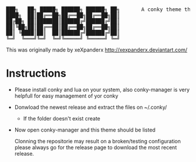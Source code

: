 <pre>
███╗   ██╗ █████╗ ██████╗ ██████╗ ██╗       A conky theme that uses Lua language
████╗  ██║██╔══██╗██╔══██╗██╔══██╗██║
██╔██╗ ██║███████║██████╔╝██████╔╝██║
██║╚██╗██║██╔══██║██╔══██╗██╔══██╗██║
██║ ╚████║██║  ██║██████╔╝██████╔╝██║
╚═╝  ╚═══╝╚═╝  ╚═╝╚═════╝ ╚═════╝ ╚═╝
</pre>

This was originally made by xeXpanderx http://xexpanderx.deviantart.com/

# Instructions
- Please install conky and lua on your system, also conky-manager is very helpfull for easy management of yor conky
- Donwload the newest release and extract the files on ~/.conky/
  - If the folder doesn't exist create
- Now open conky-manager and this theme should be listed

  Clonning the repositorie may result on a broken/testing configuration please always go for the release page to download the most recent release.

